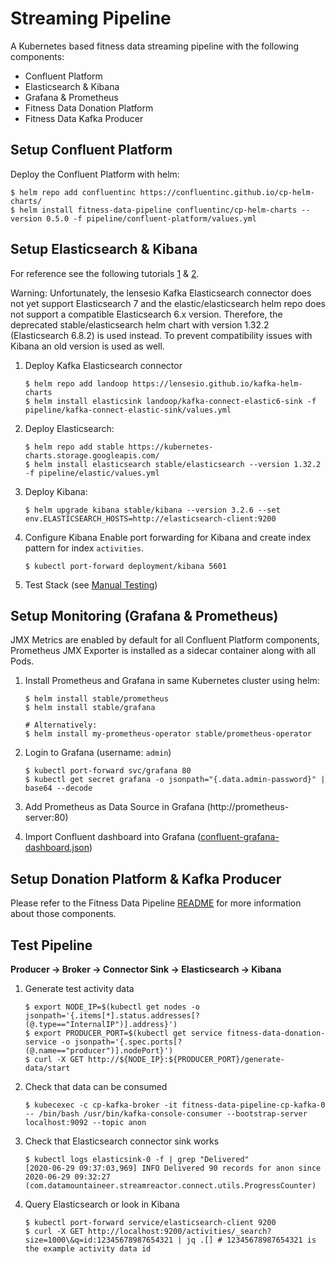 # Streaming Pipeline

A Kubernetes based fitness data streaming pipeline with the following components:
* Confluent Platform
* Elasticsearch & Kibana
* Grafana & Prometheus
* Fitness Data Donation Platform
* Fitness Data Kafka Producer

## Setup Confluent Platform

Deploy the Confluent Platform with helm:
```
$ helm repo add confluentinc https://confluentinc.github.io/cp-helm-charts/
$ helm install fitness-data-pipeline confluentinc/cp-helm-charts --version 0.5.0 -f pipeline/confluent-platform/values.yml
```

## Setup Elasticsearch & Kibana

For reference see the following tutorials [1](https://www.linode.com/docs/kubernetes/how-to-deploy-the-elastic-stack-on-kubernetes/
) & [2](https://logz.io/blog/deploying-the-elk-stack-on-kubernetes-with-helm/).

Warning: Unfortunately, the lensesio Kafka Elasticsearch connector does not yet support Elasticsearch 7 and the elastic/elasticsearch helm repo does not support a compatible Elasticsearch 6.x version. Therefore, the deprecated stable/elasticsearch helm chart with version 1.32.2 (Elasticsearch 6.8.2) is used instead. To prevent compatibility issues with Kibana an old version is used as well.

1. Deploy Kafka Elasticsearch connector
    ```
    $ helm repo add landoop https://lensesio.github.io/kafka-helm-charts
    $ helm install elasticsink landoop/kafka-connect-elastic6-sink -f pipeline/kafka-connect-elastic-sink/values.yml
    ```

2. Deploy Elasticsearch:
    ```
    $ helm repo add stable https://kubernetes-charts.storage.googleapis.com/
    $ helm install elasticsearch stable/elasticsearch --version 1.32.2 -f pipeline/elastic/values.yml
    ```

3. Deploy Kibana:
    ```
    $ helm upgrade kibana stable/kibana --version 3.2.6 --set env.ELASTICSEARCH_HOSTS=http://elasticsearch-client:9200
    ```

4. Configure Kibana
    Enable port forwarding for Kibana and create index pattern for index `activities`.
    ```
    $ kubectl port-forward deployment/kibana 5601
    ```

5. Test Stack (see [Manual Testing](#test-pipeline-))



## Setup Monitoring (Grafana & Prometheus)

JMX Metrics are enabled by default for all Confluent Platform components, Prometheus JMX Exporter is installed as a sidecar container along with all Pods.

1. Install Prometheus and Grafana in same Kubernetes cluster using helm:
    ```
    $ helm install stable/prometheus
    $ helm install stable/grafana

    # Alternatively:
    $ helm install my-prometheus-operator stable/prometheus-operator
    ```

2. Login to Grafana (username: `admin`)
    ```
    $ kubectl port-forward svc/grafana 80
    $ kubectl get secret grafana -o jsonpath="{.data.admin-password}" | base64 --decode
    ```

3. Add Prometheus as Data Source in Grafana (http://prometheus-server:80)

4. Import Confluent dashboard into Grafana ([confluent-grafana-dashboard.json](monitoring/confluent-grafana-dashboard.json))


## Setup Donation Platform & Kafka Producer

Please refer to the Fitness Data Pipeline [README](../README.md) for more information about those components.


## Test Pipeline
**Producer -> Broker -> Connector Sink -> Elasticsearch -> Kibana**
1. Generate test activity data
    ```
    $ export NODE_IP=$(kubectl get nodes -o jsonpath='{.items[*].status.addresses[?(@.type=="InternalIP")].address}')
    $ export PRODUCER_PORT=$(kubectl get service fitness-data-donation-service -o jsonpath='{.spec.ports[?(@.name=="producer")].nodePort}')
    $ curl -X GET http://${NODE_IP}:${PRODUCER_PORT}/generate-data/start
    ```
2. Check that data can be consumed
    ```
    $ kubecexec -c cp-kafka-broker -it fitness-data-pipeline-cp-kafka-0 -- /bin/bash /usr/bin/kafka-console-consumer --bootstrap-server localhost:9092 --topic anon
    ```
3. Check that Elasticsearch connector sink works
    ```
    $ kubectl logs elasticsink-0 -f | grep "Delivered"
    [2020-06-29 09:37:03,969] INFO Delivered 90 records for anon since 2020-06-29 09:32:27 (com.datamountaineer.streamreactor.connect.utils.ProgressCounter)
    ```
4. Query Elasticsearch or look in Kibana
    ```
    $ kubectl port-forward service/elasticsearch-client 9200
    $ curl -X GET http://localhost:9200/activities/_search?size=1000\&q=id:12345678987654321 | jq .[] # 12345678987654321 is the example activity data id
    ```